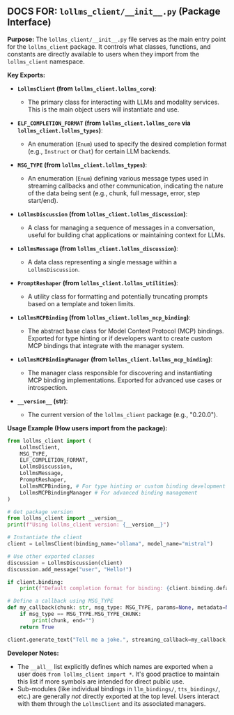 ## DOCS FOR: `lollms_client/__init__.py` (Package Interface)

**Purpose:**
The `lollms_client/__init__.py` file serves as the main entry point for the `lollms_client` package. It controls what classes, functions, and constants are directly available to users when they import from the `lollms_client` namespace.

**Key Exports:**

*   **`LollmsClient` (from `lollms_client.lollms_core`)**:
    *   The primary class for interacting with LLMs and modality services. This is the main object users will instantiate and use.

*   **`ELF_COMPLETION_FORMAT` (from `lollms_client.lollms_core` via `lollms_client.lollms_types`)**:
    *   An enumeration (`Enum`) used to specify the desired completion format (e.g., `Instruct` or `Chat`) for certain LLM backends.

*   **`MSG_TYPE` (from `lollms_client.lollms_types`)**:
    *   An enumeration (`Enum`) defining various message types used in streaming callbacks and other communication, indicating the nature of the data being sent (e.g., chunk, full message, error, step start/end).

*   **`LollmsDiscussion` (from `lollms_client.lollms_discussion`)**:
    *   A class for managing a sequence of messages in a conversation, useful for building chat applications or maintaining context for LLMs.

*   **`LollmsMessage` (from `lollms_client.lollms_discussion`)**:
    *   A data class representing a single message within a `LollmsDiscussion`.

*   **`PromptReshaper` (from `lollms_client.lollms_utilities`)**:
    *   A utility class for formatting and potentially truncating prompts based on a template and token limits.

*   **`LollmsMCPBinding` (from `lollms_client.lollms_mcp_binding`)**:
    *   The abstract base class for Model Context Protocol (MCP) bindings. Exported for type hinting or if developers want to create custom MCP bindings that integrate with the manager system.

*   **`LollmsMCPBindingManager` (from `lollms_client.lollms_mcp_binding`)**:
    *   The manager class responsible for discovering and instantiating MCP binding implementations. Exported for advanced use cases or introspection.

*   **`__version__` (str)**:
    *   The current version of the `lollms_client` package (e.g., "0.20.0").

**Usage Example (How users import from the package):**

```python
from lollms_client import (
    LollmsClient,
    MSG_TYPE,
    ELF_COMPLETION_FORMAT,
    LollmsDiscussion,
    LollmsMessage,
    PromptReshaper,
    LollmsMCPBinding, # For type hinting or custom binding development
    LollmsMCPBindingManager # For advanced binding management
)

# Get package version
from lollms_client import __version__
print(f"Using lollms_client version: {__version__}")

# Instantiate the client
client = LollmsClient(binding_name="ollama", model_name="mistral")

# Use other exported classes
discussion = LollmsDiscussion(client)
discussion.add_message("user", "Hello!")

if client.binding:
    print(f"Default completion format for binding: {client.binding.default_completion_format}")

# Define a callback using MSG_TYPE
def my_callback(chunk: str, msg_type: MSG_TYPE, params=None, metadata=None):
    if msg_type == MSG_TYPE.MSG_TYPE_CHUNK:
        print(chunk, end="")
    return True

client.generate_text("Tell me a joke.", streaming_callback=my_callback, stream=True)
```

**Developer Notes:**
*   The `__all__` list explicitly defines which names are exported when a user does `from lollms_client import *`. It's good practice to maintain this list if more symbols are intended for direct public use.
*   Sub-modules (like individual bindings in `llm_bindings/`, `tts_bindings/`, etc.) are generally *not* directly exported at the top level. Users interact with them through the `LollmsClient` and its associated managers.